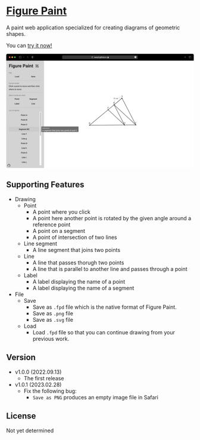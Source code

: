 # [Figure Paint](https://woooil.github.io/figure-paint/)

A paint web application specialized for creating diagrams of geometric shapes.

You can [try it now!](https://woooil.github.io/figure-paint/)

![Screenshot](src/images/main-screenshot.png)

## Supporting Features

- Drawing
  - Point
    - A point where you click
    - A point here another point is rotated by the given angle around a reference point
    - A point on a segment
    - A point of intersection of two lines
  - Line segment
    - A line segment that joins two points
  - Line
    - A line that passes thorugh two points
    - A line that is parallel to another line and passes through a point
  - Label
    - A label displaying the name of a point
    - A label displaying the name of a segment
- File
  - Save
    - Save as `.fpd` file which is the native format of Figure Paint.
    - Save as `.png` file
    - Save as `.svg` file
  - Load
    - Load `.fpd` file so that you can continue drawing from your previous work.

## Version

- v1.0.0 (2022.09.13)
  - The first release
- v1.0.1 (2023.02.28)
  - Fix the following bug:
    - `Save as PNG` produces an empty image file in Safari

## License

Not yet determined
